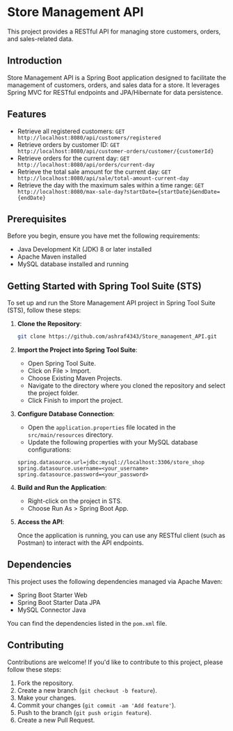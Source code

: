 # Store Management API

This project provides a RESTful API for managing store customers, orders, and sales-related data.

## Introduction

Store Management API is a Spring Boot application designed to facilitate the management of customers, orders, and sales data for a store. It leverages Spring MVC for RESTful endpoints and JPA/Hibernate for data persistence.

## Features

- Retrieve all registered customers: `GET http://localhost:8080/api/customers/registered`
- Retrieve orders by customer ID: `GET http://localhost:8080/api/customer-orders/customer/{customerId}`
- Retrieve orders for the current day: `GET http://localhost:8080/api/orders/current-day`
- Retrieve the total sale amount for the current day: `GET http://localhost:8080/api/sale/total-amount-current-day`
- Retrieve the day with the maximum sales within a time range: `GET http://localhost:8080/max-sale-day?startDate={startDate}&endDate={endDate}`

## Prerequisites

Before you begin, ensure you have met the following requirements:

- Java Development Kit (JDK) 8 or later installed
- Apache Maven installed
- MySQL database installed and running

## Getting Started with Spring Tool Suite (STS)

To set up and run the Store Management API project in Spring Tool Suite (STS), follow these steps:

1. **Clone the Repository**:

    ```bash
    git clone https://github.com/ashraf4343/Store_management_API.git
    ```

2. **Import the Project into Spring Tool Suite**:

    - Open Spring Tool Suite.
    - Click on File > Import.
    - Choose Existing Maven Projects.
    - Navigate to the directory where you cloned the repository and select the project folder.
    - Click Finish to import the project.

3. **Configure Database Connection**:

    - Open the `application.properties` file located in the `src/main/resources` directory.
    - Update the following properties with your MySQL database configurations:

    ```properties
    spring.datasource.url=jdbc:mysql://localhost:3306/store_shop
    spring.datasource.username=<your_username>
    spring.datasource.password=<your_password>
    ```

4. **Build and Run the Application**:

    - Right-click on the project in STS.
    - Choose Run As > Spring Boot App.

5. **Access the API**:

    Once the application is running, you can use any RESTful client (such as Postman) to interact with the API endpoints.

## Dependencies

This project uses the following dependencies managed via Apache Maven:

- Spring Boot Starter Web
- Spring Boot Starter Data JPA
- MySQL Connector Java

You can find the dependencies listed in the `pom.xml` file.

## Contributing

Contributions are welcome! If you'd like to contribute to this project, please follow these steps:

1. Fork the repository.
2. Create a new branch (`git checkout -b feature`).
3. Make your changes.
4. Commit your changes (`git commit -am 'Add feature'`).
5. Push to the branch (`git push origin feature`).
6. Create a new Pull Request.
